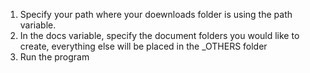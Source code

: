 1. Specify your path where your doewnloads folder is using the path variable.
2. In the docs variable, specify the document folders you would like to create, everything else will be placed in the _OTHERS folder
3. Run the program